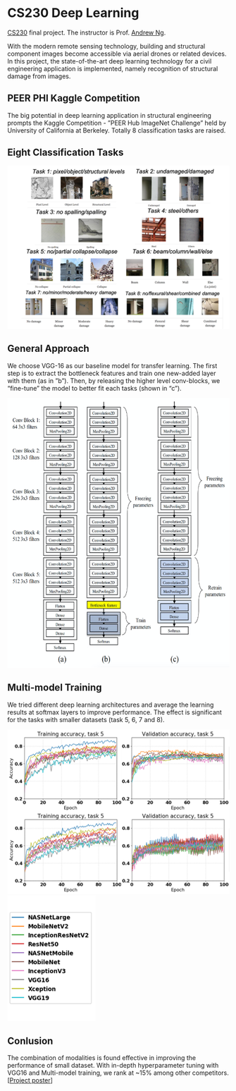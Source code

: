# CS230 Deep Learning

[CS230](https://cs230.stanford.edu/) final project. The instructor is Prof. [Andrew Ng](https://www.andrewng.org/).

With the modern remote sensing technology, building and structural component images become accessible via aerial drones or related devices. In this project, the state-of-the-art deep learning technology for a civil engineering application is implemented, namely recognition of structural damage from images.

## PEER PHI Kaggle Competition

The big potential in deep learning application in structural engineering prompts the Kaggle Competition - ”PEER Hub ImageNet Challenge” held by University of California at Berkeley.  Totally 8 classification tasks are raised.

## Eight Classification Tasks

![](https://github.com/Zhang-Mengfan/CS230/blob/master/pic/tasks.png)

## General Approach

We choose VGG-16 as our baseline model for transfer learning. The first step is to extract the bottleneck features and train one new-added  layer with them (as in ”b”). Then, by releasing the higher level conv-blocks, we “fine-tune” the model to better fit each tasks (shown in “c”). 

<p align="center">
<img src="https://github.com/Zhang-Mengfan/CS230/blob/master/pic/vgg16.png" width="600" />
</p>

## Multi-model Training

We tried different deep learning architectures and average the learning results at softmax layers to improve performance. The effect is significant for the tasks with smaller datasets (task 5, 6, 7 and 8). 

<img src="https://github.com/Zhang-Mengfan/CS230/blob/master/pic/multi-models.png" width="560" /><img src="https://github.com/Zhang-Mengfan/CS230/blob/master/pic/legend.png" width="200" />

## Conlusion

The combination of modalities is found effective in improving the performance of small dataset. With in-depth hyperparameter tuning with VGG16 and Multi-model training, we rank at ~15% among other competitors. [[Project poster](https://ccrma.stanford.edu/~zhangmf/CS230/poster/index.pdf)]
